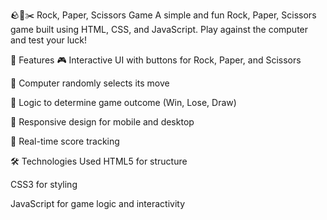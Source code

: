 🪨📄✂️ Rock, Paper, Scissors Game A simple and fun Rock, Paper, Scissors game built using HTML, CSS, and JavaScript. Play against the computer and test your luck!

🚀 Features 🎮 Interactive UI with buttons for Rock, Paper, and Scissors

🤖 Computer randomly selects its move

🧠 Logic to determine game outcome (Win, Lose, Draw)

📱 Responsive design for mobile and desktop

🔄 Real-time score tracking

🛠️ Technologies Used HTML5 for structure

CSS3 for styling

JavaScript for game logic and interactivity
